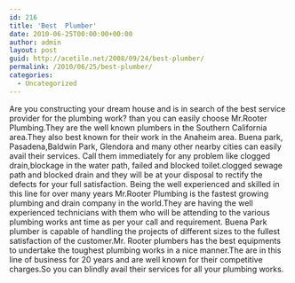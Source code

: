 ```yaml
---
id: 216
title: 'Best  Plumber'
date: 2010-06-25T00:00:00+00:00
author: admin
layout: post
guid: http://acetile.net/2008/09/24/best-plumber/
permalink: /2010/06/25/best-plumber/
categories:
  - Uncategorized
---
```

Are you constructing your dream house and is in search of the best service provider for the plumbing work? than you can easily choose Mr.Rooter Plumbing.They are the well known plumbers in the Southern California area.They also best known for their work in the Anaheim area. Buena park, Pasadena,Baldwin Park, Glendora and many other nearby cities can easily avail their services. Call them immediately for any problem like clogged drain,blockage in the water path, failed and blocked toilet.clogged sewage path and blocked drain and they will be at your disposal to rectify the defects for your full satisfaction. Being the well experienced and skilled in this line for over many years Mr.Rooter Plumbing is the fastest growing plumbing and drain company in the world.They are having the well experienced technicians with them who will be attending to the various plumbing works ant time as per your call and requirement. Buena Park plumber is capable of handling the projects of different sizes to the fullest satisfaction of the customer.Mr. Rooter plumbers has the best equipments to undertake the toughest plumbing works in a nice manner.The are in this line of business for 20 years and are well known for their competitive charges.So you can blindly avail their services for all your plumbing works.